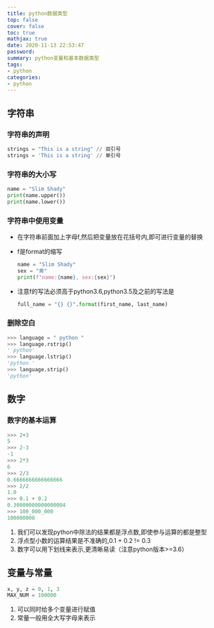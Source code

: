 ```yaml
---
title: python数据类型
top: false
cover: false
toc: true
mathjax: true
date: 2020-11-13 22:53:47
password:
summary: python变量和基本数据类型
tags:
- python
categories:
- python
---
```


## 字符串

### 字符串的声明

``` python
strings = "This is a string" // 双引号
strings = 'This is a string' // 单引号
```

### 字符串的大小写

``` python
name = "Slim Shady"
print(name.upper())
print(name.lower())
```

### 字符串中使用变量

* 在字符串前面加上字母f,然后把变量放在花括号内,即可进行变量的替换
* f是format的缩写

    ``` python
    name = "Slim Shady"
    sex = "男"
    print(f"name:{name}, sex:{sex}")
    ```

* 注意f的写法必须高于python3.6,python3.5及之前的写法是

    ``` python
    full_name = "{} {}".format(first_name, last_name)
    ```

### 删除空白

``` python
>>> language = " python "
>>> language.rstrip()
' python'
>>> language.lstrip()
'python '
>>> language.strip()
'python'
```

## 数字

### 数字的基本运算

``` python
>>> 2+3
5
>>> 2-3
-1
>>> 2*3
6
>>> 2/3
0.6666666666666666
>>> 2/2
1.0
>>> 0.1 + 0.2
0.30000000000000004
>>> 100_000_000
100000000
```

1. 我们可以发现python中除法的结果都是浮点数,即使参与运算的都是整型
2. 浮点型小数的运算结果是不准确的,0.1 + 0.2 != 0.3
3. 数字可以用下划线来表示,更清晰易读（注意python版本>=3.6）

## 变量与常量

``` python
x, y, z = 0, 1, 3
MAX_NUM = 100000
```

1. 可以同时给多个变量进行赋值
2. 常量一般用全大写字母来表示

